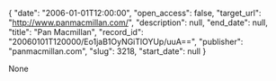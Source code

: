 {
  "date": "2006-01-01T12:00:00", 
  "open_access": false, 
  "target_url": "http://www.panmacmillan.com/", 
  "description": null, 
  "end_date": null, 
  "title": "Pan Macmillan", 
  "record_id": "20060101T120000/Eo1jaB1OyNGiTlOYUp/uuA==", 
  "publisher": "panmacmillan.com", 
  "slug": 3218, 
  "start_date": null
}

None